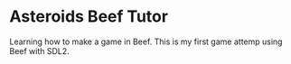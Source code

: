 # Asteroids Beef Tutor
 Learning how to make a game in Beef.
This is my first game attemp using Beef with SDL2.